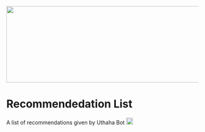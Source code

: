 <a href="https://telegra.ph/file/079d598494d7fbaefcc5d.png"> <img src="https://telegra.ph/file/079d598494d7fbaefcc5d.png" height="200" width="2000"></a> 

# Recommendedation List
A list of recommendations given by Uthaha Bot 
  <a href="https://img.shields.io/badge/Utaha%20Senpai%20Bot-Open%20in%20Telegram-red"> <img src="https://img.shields.io/badge/Utaha%20Bot-Open%20in%20Telegram-red" height="18"></a> 

